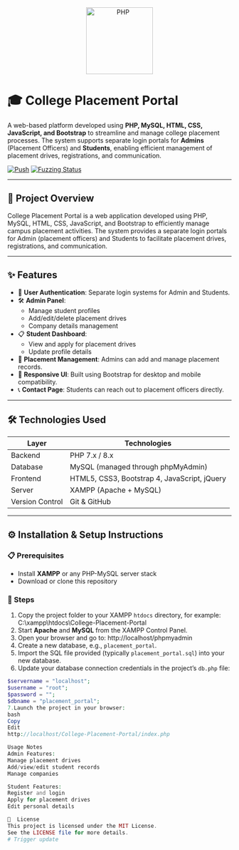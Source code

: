 <div align="center"> 
    <a href="https://www.php.net">
        <img
            alt="PHP"
            src="https://www.php.net/images/logos/new-php-logo.svg"
            width="150">
    </a>
</div>

# 🎓 College Placement Portal

A web-based platform developed using **PHP, MySQL, HTML, CSS, JavaScript, and Bootstrap** to streamline and manage college placement processes. The system supports separate login portals for **Admins** (Placement Officers) and **Students**, enabling efficient management of placement drives, registrations, and communication.

[![Push](https://github.com/php/php-src/actions/workflows/push.yml/badge.svg)](https://github.com/php/php-src/actions/workflows/push.yml)
[![Fuzzing Status](https://oss-fuzz-build-logs.storage.googleapis.com/badges/php.svg)](https://bugs.chromium.org/p/oss-fuzz/issues/list?sort=-opened&can=1&q=proj:php)

---

## 🚀 Project Overview

College Placement Portal is a web application developed using PHP, MySQL, HTML, CSS, JavaScript, and Bootstrap to efficiently manage campus placement activities. The system provides a separate login portals for Admin (placement officers) and Students to facilitate placement drives, registrations, and communication.

---

## ✨ Features

- 🔐 **User Authentication**: Separate login systems for Admin and Students.
- 🛠️ **Admin Panel**:
  - Manage student profiles
  - Add/edit/delete placement drives
  - Company details management
- 📋 **Student Dashboard**:
  - View and apply for placement drives
  - Update profile details
- 📁 **Placement Management**: Admins can add and manage placement records.
- 📱 **Responsive UI**: Built using Bootstrap for desktop and mobile compatibility.
- 📞 **Contact Page**: Students can reach out to placement officers directly.

---

## 🛠️ Technologies Used

| Layer        | Technologies                            |
|--------------|------------------------------------------|
| Backend      | PHP 7.x / 8.x                            |
| Database     | MySQL (managed through phpMyAdmin)       |
| Frontend     | HTML5, CSS3, Bootstrap 4, JavaScript, jQuery |
| Server       | XAMPP (Apache + MySQL)                   |
| Version Control | Git & GitHub                          |

---

## ⚙️ Installation & Setup Instructions

### 📋 Prerequisites

- Install **XAMPP** or any PHP-MySQL server stack
- Download or clone this repository

### 🧾 Steps

1. Copy the project folder to your XAMPP `htdocs` directory, for example:
C:\xampp\htdocs\College-Placement-Portal
2. Start **Apache** and **MySQL** from the XAMPP Control Panel.
3. Open your browser and go to:
http://localhost/phpmyadmin
4. Create a new database, e.g., `placement_portal`.
5. Import the SQL file provided (typically `placement_portal.sql`) into your new database.
6. Update your database connection credentials in the project’s `db.php` file:
```php
$servername = "localhost";
$username = "root";
$password = "";
$dbname = "placement_portal";
7.Launch the project in your browser:
bash
Copy
Edit
http://localhost/College-Placement-Portal/index.php

Usage Notes
Admin Features:
Manage placement drives
Add/view/edit student records
Manage companies

Student Features:
Register and login
Apply for placement drives
Edit personal details

📄  License
This project is licensed under the MIT License.
See the LICENSE file for more details.
# Trigger update
